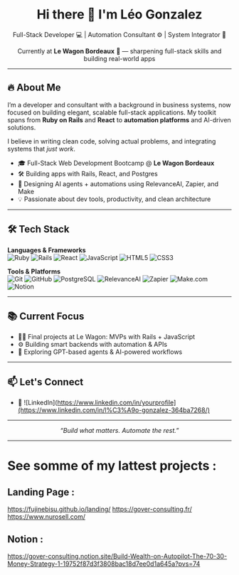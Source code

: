 <h1 align="center">Hi there 👋 I'm Léo Gonzalez</h1>
<p align="center">
  Full-Stack Developer 💻 | Automation Consultant ⚙️ | System Integrator 🧩  
</p>
<p align="center">
  Currently at <strong>Le Wagon Bordeaux</strong> 🚀 — sharpening full-stack skills and building real-world apps
</p>

---

## 🔥 About Me

I’m a developer and consultant with a background in business systems, now focused on building elegant, scalable full-stack applications. My toolkit spans from **Ruby on Rails** and **React** to **automation platforms** and AI-driven solutions.

I believe in writing clean code, solving actual problems, and integrating systems that *just work*.

- 🎓 Full-Stack Web Development Bootcamp @ **Le Wagon Bordeaux**
- 🛠 Building apps with Rails, React, and Postgres
- 🤖 Designing AI agents + automations using RelevanceAI, Zapier, and Make
- 💡 Passionate about dev tools, productivity, and clean architecture

---

## 🛠 Tech Stack

**Languages & Frameworks**  
![Ruby](https://img.shields.io/badge/-Ruby-CC342D?logo=ruby&logoColor=white)
![Rails](https://img.shields.io/badge/-Ruby_on_Rails-CC0000?logo=rubyonrails&logoColor=white)
![React](https://img.shields.io/badge/-React-61DAFB?logo=react&logoColor=000)
![JavaScript](https://img.shields.io/badge/-JavaScript-F7DF1E?logo=javascript&logoColor=000)
![HTML5](https://img.shields.io/badge/-HTML5-E34F26?logo=html5&logoColor=white)
![CSS3](https://img.shields.io/badge/-CSS3-1572B6?logo=css3&logoColor=white)

**Tools & Platforms**  
![Git](https://img.shields.io/badge/-Git-F05032?logo=git&logoColor=white)
![GitHub](https://img.shields.io/badge/-GitHub-181717?logo=github&logoColor=white)
![PostgreSQL](https://img.shields.io/badge/-PostgreSQL-336791?logo=postgresql&logoColor=white)
![RelevanceAI](https://img.shields.io/badge/-RelevanceAI-blueviolet)
![Zapier](https://img.shields.io/badge/-Zapier-FE4C1C?logo=zapier&logoColor=white)
![Make.com](https://img.shields.io/badge/-Make-1DA1F2?logo=make&logoColor=white)
![Notion](https://img.shields.io/badge/-Notion-000000?logo=notion&logoColor=white)

---

## 📚 Current Focus

- 👨‍💻 Final projects at Le Wagon: MVPs with Rails + JavaScript
- ⚙️ Building smart backends with automation & APIs
- 🧠 Exploring GPT-based agents & AI-powered workflows

---

## 📫 Let's Connect

- 💼 ![LinkedIn](https://www.linkedin.com/in/yourprofile](https://www.linkedin.com/in/l%C3%A9o-gonzalez-364ba7268/)
---

<p align="center">
  <i>“Build what matters. Automate the rest.”</i>
</p>

---
# See somme of my lattest projects :
## Landing Page :
https://fujinebisu.github.io/landing/
https://gover-consulting.fr/
https://www.nurosell.com/

## Notion :
https://gover-consulting.notion.site/Build-Wealth-on-Autopilot-The-70-30-Money-Strategy-1-19752f87d3f3808bac18d7ee0d1a645a?pvs=74

